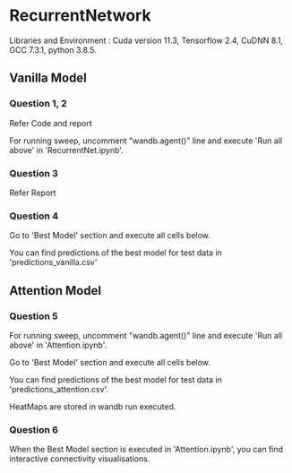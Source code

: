 # RecurrentNetwork
Libraries and Environment : Cuda version 11.3, Tensorflow 2.4, CuDNN 8.1, GCC 7.3.1, python 3.8.5.


## Vanilla Model
### Question 1, 2
Refer Code and report

For running sweep, uncomment "wandb.agent()" line and execute 'Run all above' in 'RecurrentNet.ipynb'.

### Question 3
Refer Report

### Question 4
Go to 'Best Model' section and execute all cells below.

You can find predictions of the best model for test data in 'predictions_vanilla.csv'

## Attention Model
### Question 5
For running sweep, uncomment "wandb.agent()" line and execute 'Run all above' in 'Attention.ipynb'.

Go to 'Best Model' section and execute all cells below.

You can find predictions of the best model for test data in 'predictions_attention.csv'.

HeatMaps are stored in wandb run executed.

### Question 6
When the Best Model section is executed in 'Attention.ipynb', you can find interactive connectivity visualisations.
